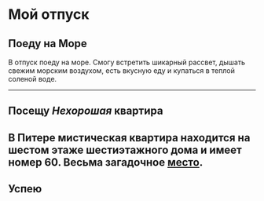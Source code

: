 # Мой отпуск

## Поеду на **Море**
В отпуск поеду на море. Смогу встретить шикарный рассвет, дышать свежим морским воздухом, есть вкусную еду и купаться в теплой соленой воде.

---
## Посещу **_Нехорошая_ квартира**
В Питере мистическая квартира находится на **шестом** этаже **шестиэтажного** дома и имеет номер **60**. Весьма загадочное [место](https://yandex.ru/maps/-/CCUJZIcN1A).
---
## Успею 